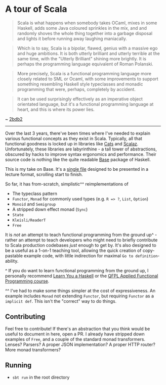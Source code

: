 # A tour of Scala

> Scala is what happens when somebody takes OCaml, mixes in some Haskell, adds some Java coloured sprinkles in the mix, and and randomly shoves the whole thing together into a garbage disposal and lights it before running away laughing maniacally.

> Which is to say, Scala is a bipolar, flawed, genius with a massive ego and huge ambitions. It is both utterly brilliant and utterly terrible at the same time, with the "Utterly Brilliant" shining more brightly. It is perhaps the programming language equivalent of Roman Polanski.

> More precisely, Scala is a functional programming language more closely related to SML or Ocaml, with some improvements to support something resembling Haskell style typeclasses and monadic programming that were, perhaps, completely by accident.

> It can be used surprisingly effectively as an imperative object orientated language, but it's a functional programming language at heart, and this is where its power lies.

~ [2bdb2](https://www.reddit.com/r/programming/comments/82wpiw/the_redmonk_programming_language_rankings_january/dvf316x/) 

---

Over the last 3 years, there've been times where I've needed to explain various functional concepts as they exist in Scala.  Typically, all that functional goodness is locked up in libraries like [Cats](https://github.com/scalaz/scalaz) and [Scalaz](https://scalaz.github.io/7/). Unfortunately, these libraries are labyrinthine - a tall tower of abstractions, obscured by hacks to improve syntax ergonomics and performance. Their source code is nothing like the quite readable [Base](http://hackage.haskell.org/package/base-4.12.0.0/docs/src/GHC.Base.html) package of Haskell.

This is my take on Base. It's a [single file](https://github.com/MaxwellBo/A-tour-of-Scala/blob/master/src/main/scala/Main.scala) designed to be presented in a lecture format, scrolling start to finish. 

So far, it has from-scratch, simplistic^^ reimplementations of

- The typeclass pattern
- `Functor`, `Monad` for commonly used types (e.g. `R => ?`, `List`, `Option`)
- `Monoid` and `Semigroup`
- A stripped down effect monad (`Sync`)
- `State`
- `Kleisli/ReaderT`
- `Free`
 
It is _not_ an attempt to teach functional programming from the ground up^ - rather an attempt to teach developers who might need to briefly contribute to Scala production codebases _just_ enough to get by. It's also designed to be a useful as a 1-on-1 teaching tool, allowing the quick creation of copy-pastable example code, with little indirection for maximal `Go to definition`-ability. 



^ If you do want to learn functional programming from the ground up, I personally recommend [Learn You a Haskell](http://learnyouahaskell.com/) or the [QFPL Applied Functional Programming course](https://github.com/qfpl/applied-fp-course).

^^ I've had to make some things simpler at the cost of expressiveness. An example includes `Monad` not extending `Functor`, but requiring `Functor` as a `implicit def`. This isn't the "correct" way to do things. 

## Contributing

Feel free to contribute! If there's an abstraction that you think would be useful to document in here, open a PR. I already have stripped down examples of `Free`, and a couple of the standard monad transformers. Lenses? Parsers? A proper JSON implementation? A proper HTTP router? More monad transformers?


## Running

- `sbt run` in the root directory
